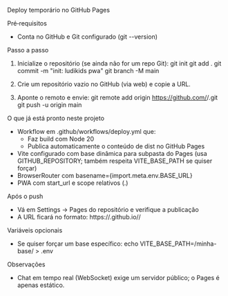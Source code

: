 Deploy temporário no GitHub Pages

Pré‑requisitos
- Conta no GitHub e Git configurado (git --version)

Passo a passo
1) Inicialize o repositório (se ainda não for um repo Git):
   git init
   git add .
   git commit -m "init: ludikids pwa"
   git branch -M main

2) Crie um repositório vazio no GitHub (via web) e copie a URL.

3) Aponte o remoto e envie:
   git remote add origin https://github.com/<usuario>/<repositorio>.git
   git push -u origin main

O que já está pronto neste projeto
- Workflow em .github/workflows/deploy.yml que:
  - Faz build com Node 20
  - Publica automaticamente o conteúdo de dist no GitHub Pages
- Vite configurado com base dinâmica para subpasta do Pages
  (usa GITHUB_REPOSITORY; também respeita VITE_BASE_PATH se quiser forçar)
- BrowserRouter com basename={import.meta.env.BASE_URL}
- PWA com start_url e scope relativos (.)

Após o push
- Vá em Settings → Pages do repositório e verifique a publicação
- A URL ficará no formato: https://<usuario>.github.io/<repositorio>/

Variáveis opcionais
- Se quiser forçar um base específico:
  echo VITE_BASE_PATH=/minha-base/ > .env

Observações
- Chat em tempo real (WebSocket) exige um servidor público; o Pages é apenas estático.

